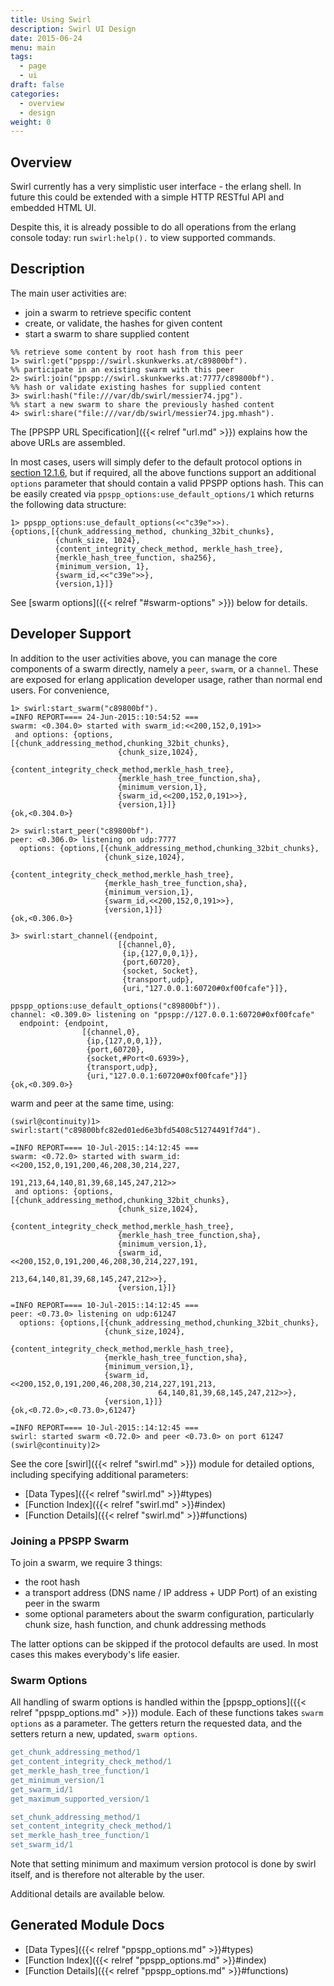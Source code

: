```yaml
---
title: Using Swirl
description: Swirl UI Design
date: 2015-06-24
menu: main
tags:
  - page
  - ui
draft: false
categories:
  - overview
  - design
weight: 0
---
```


## Overview

Swirl currently has a very simplistic user interface - the erlang shell. In
future this could be extended with a simple HTTP RESTful API and embedded
HTML UI.

Despite this, it is already possible to do all operations from the erlang
console today: run `swirl:help().` to view supported commands.

## Description

The main user activities are:

- join a swarm to retrieve specific content
- create, or validate, the hashes for given content
- start a swarm to share supplied content

```erlang-repl
%% retrieve some content by root hash from this peer
1> swirl:get("ppspp://swirl.skunkwerks.at/c89800bf").
%% participate in an existing swarm with this peer
2> swirl:join("ppspp://swirl.skunkwerks.at:7777/c89800bf").
%% hash or validate existing hashes for supplied content
3> swirl:hash("file:///var/db/swirl/messier74.jpg").
%% start a new swarm to share the previously hashed content
4> swirl:share("file:///var/db/swirl/messier74.jpg.mhash").
```

The [PPSPP URL Specification]({{< relref "url.md" >}}) explains how the
above URLs are assembled.

In most cases, users will simply defer to the default protocol options in
[section 12.1.6], but if required, all the above functions support an
additional `options` parameter that should contain a valid PPSPP options
hash. This can be easily created via `ppspp_options:use_default_options/1`
which returns the following data structure:

```erlang-repl
1> ppspp_options:use_default_options(<<"c39e">>).
{options,[{chunk_addressing_method, chunking_32bit_chunks},
          {chunk_size, 1024},
          {content_integrity_check_method, merkle_hash_tree},
          {merkle_hash_tree_function, sha256},
          {minimum_version, 1},
          {swarm_id,<<"c39e">>},
          {version,1}]}
```

See [swarm options]({{< relref "#swarm-options" >}}) below for details.

## Developer Support

In addition to the user activities above, you can manage
the core components of a swarm directly, namely a `peer`, `swarm`, or a
`channel`. These are exposed for erlang application developer usage, rather
than normal end users. For convenience, 

```erlang-repl
1> swirl:start_swarm("c89800bf").
=INFO REPORT==== 24-Jun-2015::10:54:52 ===
swarm: <0.304.0> started with swarm_id:<<200,152,0,191>>
 and options: {options,[{chunk_addressing_method,chunking_32bit_chunks},
                        {chunk_size,1024},
                        {content_integrity_check_method,merkle_hash_tree},
                        {merkle_hash_tree_function,sha},
                        {minimum_version,1},
                        {swarm_id,<<200,152,0,191>>},
                        {version,1}]}
{ok,<0.304.0>}

2> swirl:start_peer("c89800bf").
peer: <0.306.0> listening on udp:7777
  options: {options,[{chunk_addressing_method,chunking_32bit_chunks},
                     {chunk_size,1024},
                     {content_integrity_check_method,merkle_hash_tree},
                     {merkle_hash_tree_function,sha},
                     {minimum_version,1},
                     {swarm_id,<<200,152,0,191>>},
                     {version,1}]}
{ok,<0.306.0>}

3> swirl:start_channel({endpoint,
                        [{channel,0},
                         {ip,{127,0,0,1}},
                         {port,60720},
                         {socket, Socket},
                         {transport,udp},
                         {uri,"127.0.0.1:60720#0xf00fcafe"}]},
                        ppspp_options:use_default_options("c89800bf")).
channel: <0.309.0> listening on "ppspp://127.0.0.1:60720#0xf00fcafe"
  endpoint: {endpoint,
                [{channel,0},
                 {ip,{127,0,0,1}},
                 {port,60720},
                 {socket,#Port<0.6939>},
                 {transport,udp},
                 {uri,"127.0.0.1:60720#0xf00fcafe"}]}
{ok,<0.309.0>}
```

warm and peer at the same time, using:

```erlang-repl
(swirl@continuity)1> swirl:start("c89800bfc82ed01ed6e3bfd5408c51274491f7d4").

=INFO REPORT==== 10-Jul-2015::14:12:45 ===
swarm: <0.72.0> started with swarm_id:<<200,152,0,191,200,46,208,30,214,227,
                                        191,213,64,140,81,39,68,145,247,212>>
 and options: {options,[{chunk_addressing_method,chunking_32bit_chunks},
                        {chunk_size,1024},
                        {content_integrity_check_method,merkle_hash_tree},
                        {merkle_hash_tree_function,sha},
                        {minimum_version,1},
                        {swarm_id,<<200,152,0,191,200,46,208,30,214,227,191,
                                    213,64,140,81,39,68,145,247,212>>},
                        {version,1}]}

=INFO REPORT==== 10-Jul-2015::14:12:45 ===
peer: <0.73.0> listening on udp:61247
  options: {options,[{chunk_addressing_method,chunking_32bit_chunks},
                     {chunk_size,1024},
                     {content_integrity_check_method,merkle_hash_tree},
                     {merkle_hash_tree_function,sha},
                     {minimum_version,1},
                     {swarm_id,<<200,152,0,191,200,46,208,30,214,227,191,213,
                                 64,140,81,39,68,145,247,212>>},
                     {version,1}]}
{ok,<0.72.0>,<0.73.0>,61247}

=INFO REPORT==== 10-Jul-2015::14:12:45 ===
swirl: started swarm <0.72.0> and peer <0.73.0> on port 61247
(swirl@continuity)2>
```

See the core [swirl]({{< relref "swirl.md" >}}) module for detailed options,
including specifying additional parameters:

- [Data Types]({{< relref "swirl.md" >}}#types)
- [Function Index]({{< relref "swirl.md" >}}#index)
- [Function Details]({{< relref "swirl.md" >}}#functions)

### Joining a PPSPP Swarm

To join a swarm, we require 3 things:

- the root hash
- a transport address (DNS name / IP address + UDP Port) of an existing peer
  in the swarm
- some optional parameters about the swarm configuration, particularly chunk
  size, hash function, and chunk addressing methods

The latter options can be skipped if the protocol defaults are used. In most
cases this makes everybody's life easier.

### Swarm Options

All handling of swarm options is handled within the
[ppspp_options]({{< relref "ppspp_options.md" >}}) module. Each of these
functions takes `swarm options` as a parameter. The getters return the
requested data, and the setters return a new, updated, `swarm options`.

```erlang
get_chunk_addressing_method/1
get_content_integrity_check_method/1
get_merkle_hash_tree_function/1
get_minimum_version/1
get_swarm_id/1
get_maximum_supported_version/1

set_chunk_addressing_method/1
set_content_integrity_check_method/1
set_merkle_hash_tree_function/1
set_swarm_id/1
```

Note that setting minimum and maximum version protocol is done by swirl
itself, and is therefore not alterable by the user.

Additional details are available below.

## Generated Module Docs

- [Data Types]({{< relref "ppspp_options.md" >}}#types)
- [Function Index]({{< relref "ppspp_options.md" >}}#index)
- [Function Details]({{< relref "ppspp_options.md" >}}#functions)

[section 12.1.6]: https://tools.ietf.org/html/rfc7574#section-12.1.6
